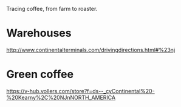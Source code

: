 Tracing coffee, from farm to roaster.

# Warehouses

http://www.continentalterminals.com/drivingdirections.html#%23nj

# Green coffee

https://v-hub.vollers.com/store?f=ds--_cyContinental%20-%20Kearny%2C%20NJnNORTH_AMERICA
